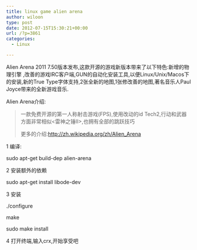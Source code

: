 ```yaml
---
title: linux game alien arena
author: wiloon
type: post
date: 2012-07-15T15:30:21+00:00
url: /?p=3861
categories:
  - Linux

---
```

Alien Arena 2011 7.50版本发布,这款开源的游戏新版本带来了以下特色:新增的物理引擎 ,改善的游戏IRC客户端,GUN的自动化安装工具,以便Linux/Unix/Macos下的安装,新的True Type字体支持,2张全新的地图,1张修改善的地图,著名音乐人Paul Joyce带来的全新游戏音乐.

  Alien Arena介绍:

> 
>   一款免费开源的第一人称射击游戏(FPS),使用改动的id Tech2,行动和武器方面非常相似<雷神之锤II>,也拥有全部的跳跃技巧
> 
> 
> 
>   更多的介绍:<a href="http://zh.wikipedia.org/zh/Alien_Arena">http://zh.wikipedia.org/zh/Alien_Arena</a>
> 

  1 编译:


  sudo apt-get build-dep alien-arena


  2 安装额外的依赖


  sudo apt-get install libode-dev


  3 安装


  ./configure


  make


  sudo make install


  4 打开终端,输入crx,开始享受吧
